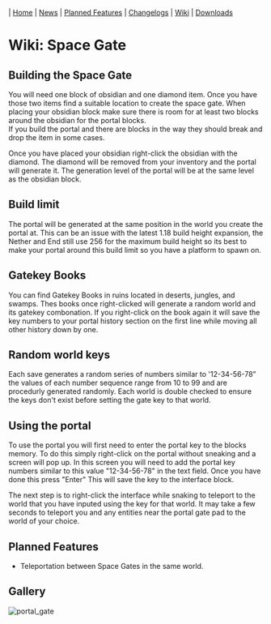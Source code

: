 | [Home](https://space-rift.github.io/SpaceRift) | [News](https://space-rift.github.io/SpaceRift/News) | [Planned Features](https://space-rift.github.io/SpaceRift/Planned-Features) | [Changelogs](https://space-rift.github.io/SpaceRift/Changelog) | [Wiki](https://space-rift.github.io/SpaceRift/Wiki) | [Downloads](https://space-rift.github.io/SpaceRift/Downloads) 
# Wiki: Space Gate
## Building the Space Gate
You will need one block of obsidian and one diamond item. Once you have those two items find a suitable location to create the space gate. When placing your obsidian block make sure there is room for at least two blocks around the obsidian for the portal blocks.  
If you build the portal and there are blocks in the way they should break and drop the item in some cases.  
  
Once you have placed your obsidian right-click the obsidian with the diamond. The diamond will be removed from your inventory and the portal will generate it. The generation level of the portal will be at the same level as the obsidian block.

## Build limit
The portal will be generated at the same position in the world you create the portal at. This can be an issue with the latest 1.18 build height expansion, the Nether and End still use 256 for the maximum build height so its best to make your portal around this build limit so you have a platform to spawn on.

## Gatekey Books
You can find Gatekey Books in ruins located in deserts, jungles, and swamps. Thes books once right-clicked will generate a random world and its gatekey combonation. If you right-click on the book again it will save the key numbers to your portal history section on the first line while moving all other history down by one.

## Random world keys
Each save generates a random series of numbers similar to '12-34-56-78" the values of each number sequence range from 10 to 99 and are procedurly generated randomly. Each world is double checked to ensure the keys don't exist before setting the gate key to that world.

## Using the portal
To use the portal you will first need to enter the portal key to the blocks memory. To do this simply right-click on the portal without sneaking and a screen will pop up. In this screen you will need to add the portal key numbers similar to this value "12-34-56-78" in the text field. Once you have done this press "Enter" This will save the key to the interface block.

The next step is to right-click the interface while snaking to teleport to the world that you have inputed using the key for that world. It may take a few seconds to teleport you and any entities near the portal gate pad to the world of your choice.

## Planned Features
- Teleportation between Space Gates in the same world.

## Gallery
![portal_gate](https://user-images.githubusercontent.com/47284617/174495002-62d432d6-fc6b-4e57-aeae-d2039713c53c.png)
